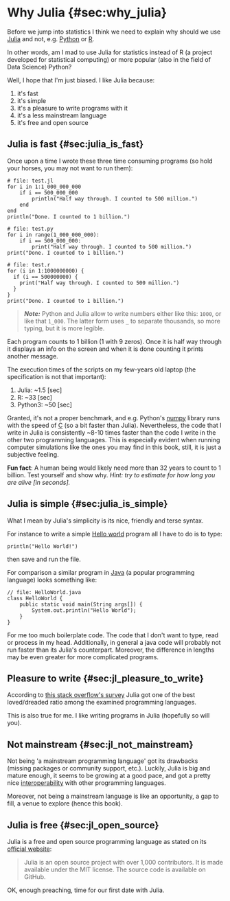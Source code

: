 # Why Julia {#sec:why_julia}

Before we jump into statistics I think we need to explain why should we use
[Julia](https://julialang.org/) and not, e.g. [Python](https://www.python.org/)
or [R](https://www.r-project.org/).

In other words, am I mad to use Julia for statistics instead of R (a project
developed for statistical computing) or more popular (also in the field of Data
Science) Python?

Well, I hope that I'm just biased. I like Julia because:

1. it's fast
2. it's simple
3. it's a pleasure to write programs with it
4. it's a less mainstream language
5. it's free and open source

## Julia is fast {#sec:julia_is_fast}

Once upon a time I wrote these three time consuming programs (so hold your
horses, you may not want to run them):

```
# file: test.jl
for i in 1:1_000_000_000
	if i == 500_000_000
		println("Half way through. I counted to 500 million.")
	end
end
println("Done. I counted to 1 billion.")
```

```
# file: test.py
for i in range(1_000_000_000):
	if i == 500_000_000:
		print("Half way through. I counted to 500 million.")
print("Done. I counted to 1 billion.")
```

```
# file: test.r
for (i in 1:1000000000) {
  if (i == 500000000) {
    print("Half way through. I counted to 500 million.")
  }
}
print("Done. I counted to 1 billion.")
```

> **_Note:_** Python and Julia allow to write numbers either like this: `1000`,
> or like that `1_000`. The latter form uses `_` to separate thousands, so more
> typing, but it is more legible.

Each program counts to 1 billion (1 with 9 zeros). Once it is half way through
it displays an info on the screen and when it is done counting it prints another
message.

The execution times of the scripts on my few-years old laptop (the specification
is not that important):

1. Julia: ~1.5 [sec]
2. R: ~33 [sec]
3. Python3: ~50 [sec]

Granted, it's not a proper benchmark, and e.g. Python's
[numpy](https://github.com/numpy/numpy) library runs with the speed of
[C](https://en.wikipedia.org/wiki/C_(programming_language)) (so a bit faster
than Julia). Nevertheless, the code that I write in Julia is consistently ~8-10
times faster than the code I write in the other two programming languages. This
is especially evident when running computer simulations like the ones you may
find in this book, still, it is just a subjective feeling.

**Fun fact**: A human being would likely need more than 32 years to count to 1
billion. Test yourself and show why. *Hint: try to estimate for how long you
are alive [in seconds].*

## Julia is simple {#sec:julia_is_simple}

What I mean by Julia's simplicity is its nice, friendly and terse syntax.

For instance to write a simple [Hello
world](https://en.wikipedia.org/wiki/%22Hello,_World!%22_program) program all I
have to do is to type:

```
println("Hello World!")
```

then save and run the file.

For comparison a similar program in
[Java](https://en.wikipedia.org/wiki/Java_(programming_language)) (a popular
programming language) looks something like:

```
// file: HelloWorld.java
class HelloWorld {
    public static void main(String args[]) {
        System.out.println("Hello World");
    }
}
```

For me too much boilerplate code. The code that I don't want to type, read or
process in my head. Additionally, in general a java code will probably not run
faster than its Julia's counterpart. Moreover, the difference in lengths may be
even greater for more complicated programs.

## Pleasure to write {#sec:jl_pleasure_to_write}

According to [this stack overflow's
survey](https://survey.stackoverflow.co/2022/#section-most-loved-dreaded-and-wanted-programming-scripting-and-markup-languages)
Julia got one of the best loved/dreaded ratio among the examined programming
languages.

This is also true for me. I like writing programs in Julia (hopefully so will
you).

## Not mainstream {#sec:jl_not_mainstream}

Not being 'a mainstream programming language' got its drawbacks (missing
packages or community support, etc.). Luckily, Julia is big and mature enough,
it seems to be growing at a good pace, and got a pretty nice
[interoperability](https://forem.julialang.org/ifihan/interoperability-in-julia-1m26)
with other programming languages.

Moreover, not being a mainstream language is like an opportunity, a gap to fill,
a venue to explore (hence this book).

## Julia is free {#sec:jl_open_source}

Julia is a free and open source programming language as stated on its [official
website](https://julialang.org/):

> Julia is an open source project with over 1,000 contributors. It is made
> available under the MIT license. The source code is available on GitHub.

OK, enough preaching, time for our first date with Julia.
